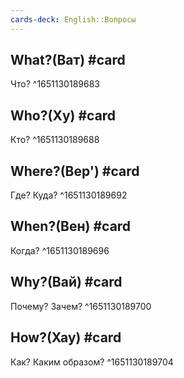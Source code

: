 ```yaml
---
cards-deck: English::Вопросы
---
```


## What?(Ват) #card 
Что? 
^1651130189683

## Who?(Ху) #card 
Кто?
^1651130189688

## Where?(Вер') #card 
Где? Куда? 
^1651130189692

## When?(Вен) #card 
Когда? 
^1651130189696

## Why?(Вай) #card 
Почему? Зачем? 
^1651130189700

## How?(Хау) #card 
Как? Каким образом?
^1651130189704

